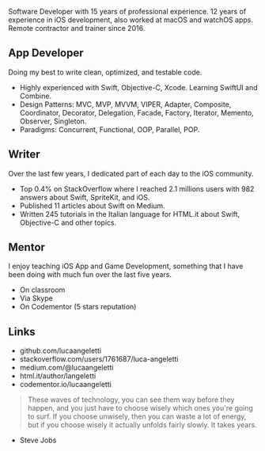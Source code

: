 Software Developer with 15 years of professional experience.
12 years of experience in iOS development, also worked at macOS and watchOS apps.
Remote contractor and trainer since 2016.

## App Developer
Doing my best to write clean, optimized, and testable code.
- Highly experienced with Swift, Objective-C, Xcode. Learning SwiftUI and Combine.
- Design Patterns: MVC, MVP, MVVM, VIPER, Adapter, Composite, Coordinator, Decorator, Delegation, Facade, Factory, Iterator, Memento, Observer, Singleton.
- Paradigms: Concurrent, Functional, OOP, Parallel, POP.

## Writer
Over the last few years, I dedicated part of each day to the iOS community.
- Top 0.4% on StackOverflow where I reached 2.1 millions users with 982 answers about Swift, SpriteKit, and iOS.
- Published 11 articles about Swift on Medium.
- Written 245 tutorials in the Italian language for HTML.it about Swift, Objective-C and other topics.

## Mentor
I enjoy teaching iOS App and Game Development, something that I have been doing with much fun over the last five years.
- On classroom
- Via Skype
- On Codementor (5 stars reputation)

## Links
- github.com/lucaangeletti
- stackoverflow.com/users/1761687/luca-angeletti
- medium.com/@lucaangeletti
- html.it/author/langeletti
- codementor.io/lucaangeletti


> These waves of technology, you can see them way before they happen, and you just have to choose wisely which ones you're going to surf. If you choose unwisely, then you can waste a lot of energy, but if you choose wisely it actually unfolds fairly slowly. It takes years.
- Steve Jobs


